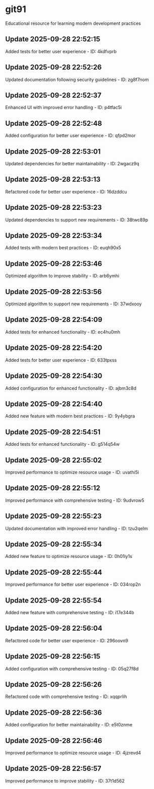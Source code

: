 # git91
Educational resource for learning modern development practices

## Update 2025-09-28 22:52:15
Added tests for better user experience - ID: 4kdfvprb


## Update 2025-09-28 22:52:26
Updated documentation following security guidelines - ID: zg8f7nom


## Update 2025-09-28 22:52:37
Enhanced UI with improved error handling - ID: p4tfac5i


## Update 2025-09-28 22:52:48
Added configuration for better user experience - ID: qfpd2mor


## Update 2025-09-28 22:53:01
Updated dependencies for better maintainability - ID: 2wgacz9q


## Update 2025-09-28 22:53:13
Refactored code for better user experience - ID: 16dzddcu


## Update 2025-09-28 22:53:23
Updated dependencies to support new requirements - ID: 38twc89p


## Update 2025-09-28 22:53:34
Added tests with modern best practices - ID: euqh90x5


## Update 2025-09-28 22:53:46
Optimized algorithm to improve stability - ID: arb6ymhi


## Update 2025-09-28 22:53:56
Optimized algorithm to support new requirements - ID: 37wdxooy


## Update 2025-09-28 22:54:09
Added tests for enhanced functionality - ID: ec4hu0mh


## Update 2025-09-28 22:54:20
Added tests for better user experience - ID: 633tpxss


## Update 2025-09-28 22:54:30
Added configuration for enhanced functionality - ID: ajbm3c8d


## Update 2025-09-28 22:54:40
Added new feature with modern best practices - ID: 9y4ybgra


## Update 2025-09-28 22:54:51
Added tests for enhanced functionality - ID: g514q54w


## Update 2025-09-28 22:55:02
Improved performance to optimize resource usage - ID: uvathi5i


## Update 2025-09-28 22:55:12
Improved performance with comprehensive testing - ID: 9udvrow5


## Update 2025-09-28 22:55:23
Updated documentation with improved error handling - ID: tzu2qelm


## Update 2025-09-28 22:55:34
Added new feature to optimize resource usage - ID: 0h01iy1s


## Update 2025-09-28 22:55:44
Improved performance for better user experience - ID: 034rop2n


## Update 2025-09-28 22:55:54
Added new feature with comprehensive testing - ID: i17e344b


## Update 2025-09-28 22:56:04
Refactored code for better user experience - ID: 296oovn9


## Update 2025-09-28 22:56:15
Added configuration with comprehensive testing - ID: 05q27f8d


## Update 2025-09-28 22:56:26
Refactored code with comprehensive testing - ID: xqqprlih


## Update 2025-09-28 22:56:36
Added configuration for better maintainability - ID: e5t0znme


## Update 2025-09-28 22:56:46
Improved performance to optimize resource usage - ID: 4jzrevd4


## Update 2025-09-28 22:56:57
Improved performance to improve stability - ID: 37t1d562

